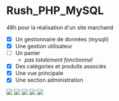 # Rush_PHP_MySQL
48h pour la réalisation d'un site marchand

- [x] Un gestionnaire de données (mysqli)
- [x] Une gestion utilisateur
- [ ] Un panier
  - *pas totalement fonctionnel*
- [x] Des catégories et produits associés
- [x] Une vue principale
- [x] Une section administration

![](./Gif/install.gif)
![](./Gif/database.gif)
![](./Gif/newUser.gif)
![](./Gif/panier.gif)
![](./Gif/root.gif)
